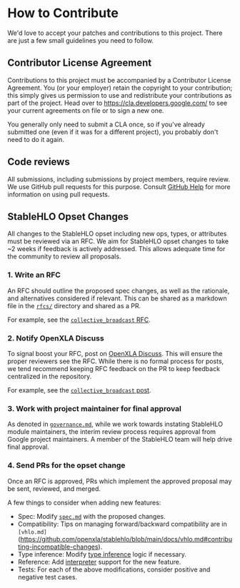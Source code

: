 # How to Contribute

We'd love to accept your patches and contributions to this project. There are
just a few small guidelines you need to follow.

## Contributor License Agreement

Contributions to this project must be accompanied by a Contributor License
Agreement. You (or your employer) retain the copyright to your contribution;
this simply gives us permission to use and redistribute your contributions as
part of the project. Head over to <https://cla.developers.google.com/> to see
your current agreements on file or to sign a new one.

You generally only need to submit a CLA once, so if you've already submitted one
(even if it was for a different project), you probably don't need to do it
again.

## Code reviews

All submissions, including submissions by project members, require review. We
use GitHub pull requests for this purpose. Consult
[GitHub Help](https://help.github.com/articles/about-pull-requests/) for more
information on using pull requests.

## StableHLO Opset Changes

All changes to the StableHLO opset including new ops, types, or attributes must
be reviewed via an RFC. We aim for StableHLO opset changes to take ~2 weeks
if feedback is actively addressed. This allows adequate time for the community
to review all proposals.

### 1. Write an RFC

An RFC should outline the proposed spec changes, as well as the rationale, and
alternatives considered if relevant. This can be shared as a markdown file in
the [`rfcs/`](https://github.com/openxla/stablehlo/tree/main/rfcs) directory and
shared as a PR.

For example, see the [`collective_broadcast` RFC](https://github.com/openxla/stablehlo/pull/1809).

### 2. Notify OpenXLA Discuss

To signal boost your RFC, post on [OpenXLA Discuss](https://groups.google.com/a/openxla.org/g/openxla-discuss).
This will ensure the proper reviewers see the RFC. While there is no formal
process for posts, we tend recommend keeping RFC feedback on the PR to keep
feedback centralized in the repository.

For example, see the [`collective_broadcast` post](https://groups.google.com/a/openxla.org/g/openxla-discuss/c/Q7JFyoiVFPU/m/dUH_LmJlCgAJ).

### 3. Work with project maintainer for final approval

As denoted in [`governance.md`](https://github.com/openxla/stablehlo/blob/main/docs/governance.md),
while we work towards instating StableHLO module maintainers, the interim review
process requires approval from Google project maintainers. A member of the
StableHLO team will help drive final approval.

### 4. Send PRs for the opset change

Once an RFC is approved, PRs which implement the approved proposal may be sent,
reviewed, and merged.

A few things to consider when adding new features:
- Spec: Modify [`spec.md`](https://github.com/openxla/stablehlo/blob/main/docs/spec.md)
with the proposed changes.
- Compatibility: Tips on managing forward/backward compatibility are in
`[vhlo.md]` (https://github.com/openxla/stablehlo/blob/main/docs/vhlo.md#contributing-incompatible-changes).
- Type inference: Modify [type inference](https://github.com/openxla/stablehlo/blob/main/stablehlo/dialect/TypeInference.h)
logic if necessary.
- Reference: Add [interpreter](https://github.com/openxla/stablehlo/blob/main/stablehlo/reference/Ops.h)
support for the new feature.
- Tests: For each of the above modifications, consider positive and negative
test cases.